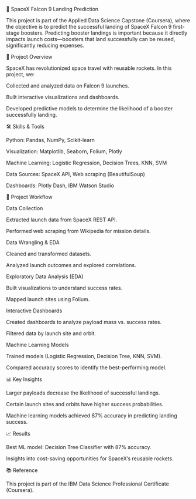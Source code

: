 🚀 SpaceX Falcon 9 Landing Prediction

This project is part of the Applied Data Science Capstone (Coursera), where the objective is to predict the successful landing of SpaceX Falcon 9 first-stage boosters. Predicting booster landings is important because it directly impacts launch costs—boosters that land successfully can be reused, significantly reducing expenses.

📌 Project Overview

SpaceX has revolutionized space travel with reusable rockets. In this project, we:

Collected and analyzed data on Falcon 9 launches.

Built interactive visualizations and dashboards.

Developed predictive models to determine the likelihood of a booster successfully landing.

🛠️ Skills & Tools

Python: Pandas, NumPy, Scikit-learn

Visualization: Matplotlib, Seaborn, Folium, Plotly

Machine Learning: Logistic Regression, Decision Trees, KNN, SVM

Data Sources: SpaceX API, Web scraping (BeautifulSoup)

Dashboards: Plotly Dash, IBM Watson Studio

📂 Project Workflow

Data Collection

Extracted launch data from SpaceX REST API.

Performed web scraping from Wikipedia for mission details.

Data Wrangling & EDA

Cleaned and transformed datasets.

Analyzed launch outcomes and explored correlations.

Exploratory Data Analysis (EDA)

Built visualizations to understand success rates.

Mapped launch sites using Folium.

Interactive Dashboards

Created dashboards to analyze payload mass vs. success rates.

Filtered data by launch site and orbit.

Machine Learning Models

Trained models (Logistic Regression, Decision Tree, KNN, SVM).

Compared accuracy scores to identify the best-performing model.

📊 Key Insights

Larger payloads decrease the likelihood of successful landings.

Certain launch sites and orbits have higher success probabilities.

Machine learning models achieved 87% accuracy in predicting landing success.


📈 Results

Best ML model: Decision Tree Classifier with 87% accuracy.

Insights into cost-saving opportunities for SpaceX’s reusable rockets.

📚 Reference

This project is part of the IBM Data Science Professional Certificate (Coursera).
